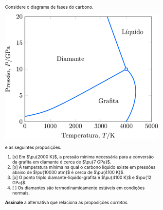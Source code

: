 Considere o diagrama de fases do carbono.

![Figura do problema 2C08.](2C08-1P.svg)

e as seguintes proposições.

1. [x] Em $\pu{2000 K}$, a pressão mínima necessária para a conversão da grafita em diamante é cerca de $\pu{7 GPa}$.
2. [x] A temperatura mínima na qual o carbono líquido existe em pressões abaixo de $\pu{10000 atm}$ é cerca de $\pu{4100 K}$.
3. [x] O ponto triplo diamante-líquido-grafita é $\pu{4100 K}$ e $\pu{12 GPa}$.
4. [ ] Os diamantes são termodinamicamente estáveis em condições normais.

**Assinale** a alternativa que relaciona as proposições *corretas*.

